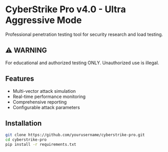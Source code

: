 # CyberStrike Pro v4.0 - Ultra Aggressive Mode

Professional penetration testing tool for security research and load testing.

## ⚠️ WARNING
For educational and authorized testing ONLY. Unauthorized use is illegal.

## Features
- Multi-vector attack simulation
- Real-time performance monitoring
- Comprehensive reporting
- Configurable attack parameters

## Installation
```bash
git clone https://github.com/yourusername/cyberstrike-pro.git
cd cyberstrike-pro
pip install -r requirements.txt